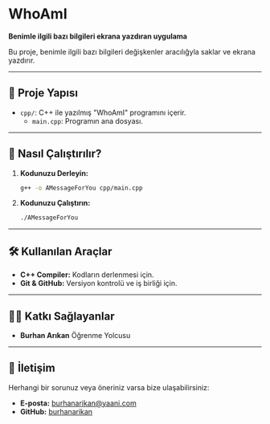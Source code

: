 # WhoAmI

**Benimle ilgili bazı bilgileri ekrana yazdıran uygulama**

Bu proje, benimle ilgili bazı bilgileri değişkenler aracılığyla saklar ve ekrana yazdırır.

---

## 📂 Proje Yapısı
- `cpp/`: C++ ile yazılmış "WhoAmI" programını içerir.
  - `main.cpp`: Programın ana dosyası.

---

## 🚀 Nasıl Çalıştırılır?
1. **Kodunuzu Derleyin:**
   ```bash
   g++ -o AMessageForYou cpp/main.cpp
   ```

2. **Kodunuzu Çalıştırın:**
   ```bash
   ./AMessageForYou
   ```

---

## 🛠 Kullanılan Araçlar
- **C++ Compiler:** Kodların derlenmesi için.
- **Git & GitHub:** Versiyon kontrolü ve iş birliği için.

---

## 👨‍💻 Katkı Sağlayanlar
- **Burhan Arıkan** Öğrenme Yolcusu

---

## 📧 İletişim
Herhangi bir sorunuz veya öneriniz varsa bize ulaşabilirsiniz:
- **E-posta:** burhanarikan@yaani.com
- **GitHub:** [burhanarikan](https://github.com/burhanarikan)
